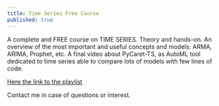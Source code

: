 ```yaml
---
title: Time Series Free Course
published: true
---
```

A complete and FREE course on TIME SERIES. Theory and hands-on.
An overview of the most important and useful concepts and models: ARMA, ARIMA, Prophet, etc.
A final video about PyCaret-TS, as AutoML tool dedicated to time series able to compare 
lots of models with few lines of code.

[Here the link to the playlist](https://www.youtube.com/playlist?list=PLRNEN7VjYFH5kPPZZ7JWz89KTRnbov1MM)

Contact me in case of questions or interest.
